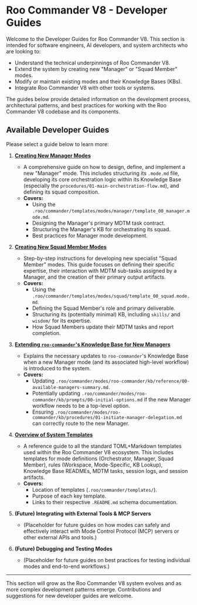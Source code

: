 # Roo Commander V8 - Developer Guides

Welcome to the Developer Guides for Roo Commander V8. This section is intended for software engineers, AI developers, and system architects who are looking to:

*   Understand the technical underpinnings of Roo Commander V8.
*   Extend the system by creating new "Manager" or "Squad Member" modes.
*   Modify or maintain existing modes and their Knowledge Bases (KBs).
*   Integrate Roo Commander V8 with other tools or systems.

The guides below provide detailed information on the development process, architectural patterns, and best practices for working with the Roo Commander V8 codebase and its components.

## Available Developer Guides

Please select a guide below to learn more:

1.  **[Creating New Manager Modes](./01_creating_new_manager_modes.md)**
    *   A comprehensive guide on how to design, define, and implement a new "Manager" mode. This includes structuring its `.mode.md` file, developing its core orchestration logic within its Knowledge Base (especially the `procedures/01-main-orchestration-flow.md`), and defining its squad composition.
    *   **Covers:**
        *   Using the `.roo/commander/templates/modes/manager/template_00_manager.mode.md`.
        *   Designing the Manager's primary MDTM task contract.
        *   Structuring the Manager's KB for orchestrating its squad.
        *   Best practices for Manager mode development.

2.  **[Creating New Squad Member Modes](./02_creating_new_squad_member_modes.md)**
    *   Step-by-step instructions for developing new specialist "Squad Member" modes. This guide focuses on defining their specific expertise, their interaction with MDTM sub-tasks assigned by a Manager, and the creation of their primary output artifacts.
    *   **Covers:**
        *   Using the `.roo/commander/templates/modes/squad/template_00_squad.mode.md`.
        *   Defining the Squad Member's role and primary deliverable.
        *   Structuring its (potentially minimal) KB, including `skills/` and `wisdom/` for its expertise.
        *   How Squad Members update their MDTM tasks and report completion.

3.  **[Extending `roo-commander`'s Knowledge Base for New Managers](./03_extending_roo_commander_kb.md)**
    *   Explains the necessary updates to `roo-commander`'s Knowledge Base when a new Manager mode (and its associated high-level workflow) is introduced to the system.
    *   **Covers:**
        *   Updating `.roo/commander/modes/roo-commander/kb/reference/00-available-managers-summary.md`.
        *   Potentially updating `.roo/commander/modes/roo-commander/kb/prompts/00-initial-options.md` if the new Manager workflow needs to be a top-level option.
        *   Ensuring `.roo/commander/modes/roo-commander/kb/procedures/01-initiate-manager-delegation.md` can correctly route to the new Manager.

4.  **[Overview of System Templates](./04_template_overview.md)**
    *   A reference guide to all the standard TOML+Markdown templates used within the Roo Commander V8 ecosystem. This includes templates for mode definitions (Orchestrator, Manager, Squad Member), rules (Workspace, Mode-Specific, KB Lookup), Knowledge Base READMEs, MDTM tasks, session logs, and session artifacts.
    *   **Covers:**
        *   Location of templates (`.roo/commander/templates/`).
        *   Purpose of each key template.
        *   Links to their respective `.README.md` schema documentation.

5.  **(Future) Integrating with External Tools & MCP Servers**
    *   (Placeholder for future guides on how modes can safely and effectively interact with Mode Control Protocol (MCP) servers or other external APIs and tools.)

6.  **(Future) Debugging and Testing Modes**
    *   (Placeholder for future guides on best practices for testing individual modes and end-to-end workflows.)

---

This section will grow as the Roo Commander V8 system evolves and as more complex development patterns emerge. Contributions and suggestions for new developer guides are welcome.